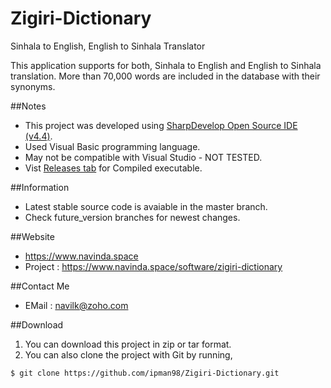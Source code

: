 # Zigiri-Dictionary
Sinhala to English, English to Sinhala Translator

This application supports for both, Sinhala to English and English to Sinhala translation. More than 70,000 words are included in the database with their synonyms. 

##Notes
- This project was developed using [SharpDevelop Open Source IDE (v4.4)](http://www.icsharpcode.net/OpenSource/SD/Download/).
- Used Visual Basic programming language.
- May not be compatible with Visual Studio - NOT TESTED.
- Vist [Releases tab](https://github.com/ipman98/Zigiri-Dictionary/releases) for Compiled executable.

##Information
- Latest stable source code is avaiable in the master branch. 
- Check future_version branches for newest changes.

##Website
- https://www.navinda.space
- Project : https://www.navinda.space/software/zigiri-dictionary

##Contact Me
- EMail : navilk@zoho.com

##Download
1. You can download this project in zip or tar format.
2. You can also clone the project with Git by running,

```git
$ git clone https://github.com/ipman98/Zigiri-Dictionary.git
```
